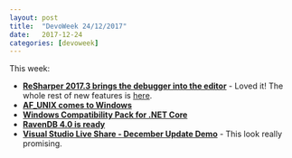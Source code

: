 ```yaml
---
layout: post
title:  "DevoWeek 24/12/2017"
date:   2017-12-24
categories: [devoweek]
---
```


This week:
* **[ReSharper 2017.3 brings the debugger into the editor](https://blog.jetbrains.com/dotnet/2017/11/21/resharper-2017-3-brings-debugger-editor/)** - Loved it! The whole rest of new features is [here](https://www.jetbrains.com/resharper/whatsnew/#v2017-3).
* **[AF_UNIX comes to Windows](https://blogs.msdn.microsoft.com/commandline/2017/12/19/af_unix-comes-to-windows/)**
* **[Windows Compatibility Pack for .NET Core](https://blogs.msdn.microsoft.com/dotnet/2017/11/16/announcing-the-windows-compatibility-pack-for-net-core/)**
* **[RavenDB 4.0 is ready](https://ayende.com/blog/181027/ravendb-4-0-is-ready?Key=29f5aa63-382a-4624-991c-0ba2c8f8de15)**
* **[Visual Studio Live Share - December Update Demo](https://www.youtube.com/watch?v=7gz60OItEUA)** - This look really promising.
                            
